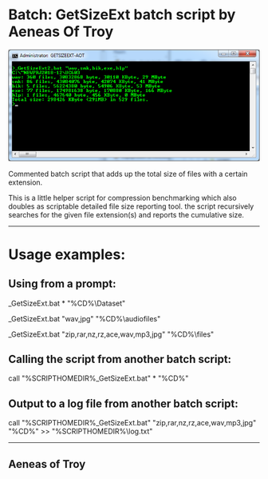 # Batch: GetSizeExt batch script by Aeneas Of Troy
![alt text](https://github.com/aeneasoftroy/bat-getsizeext/blob/master/_GetSizeExt.png)

Commented batch script that adds up the total size of files with a certain extension.

This is a little helper script for compression benchmarking which also doubles as scriptable detailed file size reporting tool.
the script recursively searches for the given file extension(s) and reports the cumulative size.

-------

# Usage examples:
## Using from a prompt:
_GetSizeExt.bat * "%CD%\Dataset"

_GetSizeExt.bat "wav,jpg" "%CD%\audiofiles"

_GetSizeExt.bat "zip,rar,nz,rz,ace,wav,mp3,jpg" "%CD%\files"

## Calling the script from another batch script:
call "%SCRIPTHOMEDIR%\_GetSizeExt.bat" * "%CD%"

## Output to a log file from another batch script:
call "%SCRIPTHOMEDIR%\_GetSizeExt.bat" "zip,rar,nz,rz,ace,wav,mp3,jpg" "%CD%" >> "%SCRIPTHOMEDIR%\log.txt"

-----

## Aeneas of Troy
